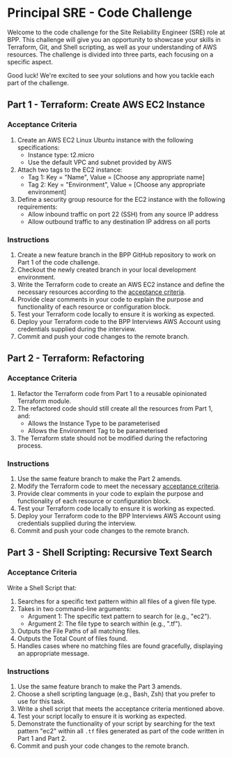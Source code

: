 # Principal SRE - Code Challenge

Welcome to the code challenge for the Site Reliability Engineer (SRE) role at BPP. This challenge will give you an opportunity to showcase your skills in Terraform, Git, and Shell scripting, as well as your understanding of AWS resources. The challenge is divided into three parts, each focusing on a specific aspect.

Good luck! We're excited to see your solutions and how you tackle each part of the challenge.

## Part 1 - Terraform: Create AWS EC2 Instance

### Acceptance Criteria

1. Create an AWS EC2 Linux Ubuntu instance with the following specifications:
   - Instance type: t2.micro
   - Use the default VPC and subnet provided by AWS
2. Attach two tags to the EC2 instance:
   - Tag 1: Key = "Name", Value = [Choose any appropriate name]
   - Tag 2: Key = "Environment", Value = [Choose any appropriate environment]
3. Define a security group resource for the EC2 instance with the following requirements:
   - Allow inbound traffic on port 22 (SSH) from any source IP address
   - Allow outbound traffic to any destination IP address on all ports

### Instructions

1. Create a new feature branch in the BPP GitHub repository to work on Part 1 of the code challenge.
2. Checkout the newly created branch in your local development environment.
3. Write the Terraform code to create an AWS EC2 instance and define the necessary resources according to the [acceptance criteria](#acceptance-criteria).
4. Provide clear comments in your code to explain the purpose and functionality of each resource or configuration block.
5. Test your Terraform code locally to ensure it is working as expected.
6. Deploy your Terraform code to the BPP Interviews AWS Account using credentials supplied during the interview.
7. Commit and push your code changes to the remote branch.

## Part 2 - Terraform: Refactoring

### Acceptance Criteria

1. Refactor the Terraform code from Part 1 to a reusable opinionated Terraform module.
2. The refactored code should still create all the resources from Part 1, and:
   - Allows the Instance Type to be parameterised
   - Allows the Environment Tag to be parameterised
3. The Terraform state should not be modified during the refactoring process.

### Instructions

1. Use the same feature branch to make the Part 2 amends.
2. Modify the Terraform code to meet the necessary [acceptance criteria](#acceptance-criteria).
3. Provide clear comments in your code to explain the purpose and functionality of each resource or configuration block.
4. Test your Terraform code locally to ensure it is working as expected.
5. Deploy your Terraform code to the BPP Interviews AWS Account using credentials supplied during the interview.
6. Commit and push your code changes to the remote branch.

## Part 3 - Shell Scripting: Recursive Text Search

### Acceptance Criteria

Write a Shell Script that:

1. Searches for a specific text pattern within all files of a given file type.
2. Takes in two command-line arguments:
   - Argument 1: The specific text pattern to search for (e.g., "ec2").
   - Argument 2: The file type to search within (e.g., ".tf").
3. Outputs the File Paths of all matching files.
4. Outputs the Total Count of files found.
5. Handles cases where no matching files are found gracefully, displaying an appropriate message.

### Instructions

1. Use the same feature branch to make the Part 3 amends.
2. Choose a shell scripting language (e.g., Bash, Zsh) that you prefer to use for this task.
3. Write a shell script that meets the acceptance criteria mentioned above.
4. Test your script locally to ensure it is working as expected.
5. Demonstrate the functionality of your script by searching for the text pattern "ec2" within all `.tf` files generated as part of the code written in Part 1 and Part 2.
6. Commit and push your code changes to the remote branch.
